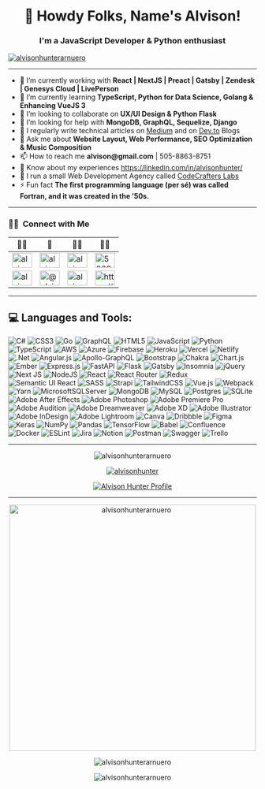 
<h1  align="center">👋 Howdy Folks, Name's Alvison!</h1>

<h3  align="center">I'm a JavaScript Developer & Python enthusiast </h3>

<p  align="left"> <a  href="https://github.com/ryo-ma/github-profile-trophy"><img  src="https://github-profile-trophy.vercel.app/?username=alvisonhunterarnuero&no-bg=true&no-frame=true&column=6&margin-h=10&margin-w=15&title=Stars,Followers,Commit,Repo,PR, MultiLanguage"  alt="alvisonhunterarnuero" /></a> </p>
<hr />
<ul>

<li> 🔭 I’m currently working with <strong>React | NextJS | Preact | Gatsby | Zendesk | Genesys Cloud | LivePerson</strong></li>

<li> 🌱 I’m currently learning <strong>TypeScript, Python for Data Science, Golang & Enhancing VueJS 3</strong></li>

<li> 👯 I’m looking to collaborate on <strong>UX/UI Design & Python Flask</strong></li>

<li> 🤝 I’m looking for help with <strong>MongoDB, GraphQL, Sequelize, Django</strong></li>

<li> 📝 I regularly write technical articles on <a  href="https://alvisonhunter.medium.com/"  target="blank">Medium</a> and on <a  href="https://dev.to/alvisonhunter"  target="blank">Dev.to</a> Blogs</li>

<li>💬 Ask me about <strong>Website Layout, Web Performance, SEO Optimization & Music Composition</strong></li>

<li> 📫 How to reach me <strong>alvison@gmail.com</strong> | 505-8863-8751</li>

<li> 📄 Know about my experiences <a  href="https://linkedin.com/in/alvisonhunter/"  target="blank">https://linkedin.com/in/alvisonhunter/</a></li>

<li> 🥷 I run a small Web Development Agency called <a  href="https://codecrafterslabs.com/"  target="blank">CodeCrafters Labs</a></li>

<li>⚡ Fun fact <strong>The first programming language (per sé) was called Fortran, and it was created in the ’50s.</strong></li>

</ul>

<hr />

<h3  align="left">🤝🏻 &nbsp;Connect with Me</h3>

| 👩‍🚀 | 🥷 | 👷‍♂️ | 👨‍💼 |
| - | - | - | - |
|<a  href="https://codepen.io/alvisonhunter"  target="blank"><img  align="center"  src="https://cdn.jsdelivr.net/npm/simple-icons@3.0.1/icons/codepen.svg"  alt="alvisonhunter"  height="30"  width="40" /></a>|<a  href="https://twitter.com/alvisonhunter"  target="blank"><img  align="center"  src="https://cdn.jsdelivr.net/npm/simple-icons@3.0.1/icons/twitter.svg"  alt="alvisonhunter"  height="30"  width="40" /></a>|<a  href="https://linkedin.com/in/alvison-hunter-arnuero-01512773"  target="blank"><img  align="center"  src="https://cdn.jsdelivr.net/npm/simple-icons@3.0.1/icons/linkedin.svg"  alt="alvison-hunter-arnuero-01512773"  height="30"  width="40" /></a>|<a  href="https://stackoverflow.com/users/5009514"  target="blank"><img  align="center"  src="https://cdn.jsdelivr.net/npm/simple-icons@3.0.1/icons/stackoverflow.svg"  alt="5009514"  height="30"  width="40" /></a>
|<a  href="https://www.behance.net/alvisonhunter"  target="blank"><img  align="center"  src="https://cdn.jsdelivr.net/npm/simple-icons@3.0.1/icons/behance.svg"  alt="alvisonhunter"  height="30"  width="40" /></a>|<a  href="https://medium.com/@alvisonhunter"  target="blank"><img  align="center"  src="https://cdn.jsdelivr.net/npm/simple-icons@3.0.1/icons/medium.svg"  alt="@alvisonhunter"  height="30"  width="40" /></a>|<a  href="https://www.youtube.com/channel/UCvwfo3TWSNp9ZbpmffzYXQQ"  target="blank"><img  align="center"  src="https://cdn.jsdelivr.net/npm/simple-icons@3.0.1/icons/youtube.svg"  alt="alvisonhunter"  height="30"  width="40" /></a>|<a  href="https://anchor.fm/s/4e070064/podcast/rss"  target="blank"><img  align="center"  src="https://cdn.jsdelivr.net/npm/simple-icons@3.0.1/icons/rss.svg"  alt="https://anchor.fm/s/4e070064/podcast/rss"  height="30"  width="40" /></a>|

<hr />

## 💻 Languages and Tools:

![C#](https://img.shields.io/badge/c%23-%23239120.svg?style=for-the-badge&logo=c-sharp&logoColor=white) ![CSS3](https://img.shields.io/badge/css3-%231572B6.svg?style=for-the-badge&logo=css3&logoColor=white) ![Go](https://img.shields.io/badge/go-%2300ADD8.svg?style=for-the-badge&logo=go&logoColor=white) ![GraphQL](https://img.shields.io/badge/-GraphQL-E10098?style=for-the-badge&logo=graphql&logoColor=white) ![HTML5](https://img.shields.io/badge/html5-%23E34F26.svg?style=for-the-badge&logo=html5&logoColor=white) ![JavaScript](https://img.shields.io/badge/javascript-%23323330.svg?style=for-the-badge&logo=javascript&logoColor=%23F7DF1E) ![Python](https://img.shields.io/badge/python-3670A0?style=for-the-badge&logo=python&logoColor=ffdd54) ![TypeScript](https://img.shields.io/badge/typescript-%23007ACC.svg?style=for-the-badge&logo=typescript&logoColor=white) ![AWS](https://img.shields.io/badge/AWS-%23FF9900.svg?style=for-the-badge&logo=amazon-aws&logoColor=white) ![Azure](https://img.shields.io/badge/azure-%230072C6.svg?style=for-the-badge&logo=azure-devops&logoColor=white) ![Firebase](https://img.shields.io/badge/firebase-%23039BE5.svg?style=for-the-badge&logo=firebase) ![Heroku](https://img.shields.io/badge/heroku-%23430098.svg?style=for-the-badge&logo=heroku&logoColor=white) ![Vercel](https://img.shields.io/badge/vercel-%23000000.svg?style=for-the-badge&logo=vercel&logoColor=white) ![Netlify](https://img.shields.io/badge/netlify-%23000000.svg?style=for-the-badge&logo=netlify&logoColor=#00C7B7) ![.Net](https://img.shields.io/badge/.NET-5C2D91?style=for-the-badge&logo=.net&logoColor=white) ![Angular.js](https://img.shields.io/badge/angular.js-%23E23237.svg?style=for-the-badge&logo=angularjs&logoColor=white) ![Apollo-GraphQL](https://img.shields.io/badge/-ApolloGraphQL-311C87?style=for-the-badge&logo=apollo-graphql) ![Bootstrap](https://img.shields.io/badge/bootstrap-%23563D7C.svg?style=for-the-badge&logo=bootstrap&logoColor=white) ![Chakra](https://img.shields.io/badge/chakra-%234ED1C5.svg?style=for-the-badge&logo=chakraui&logoColor=white) ![Chart.js](https://img.shields.io/badge/chart.js-F5788D.svg?style=for-the-badge&logo=chart.js&logoColor=white) ![Ember](https://img.shields.io/badge/ember-1C1E24?style=for-the-badge&logo=ember.js&logoColor=#D04A37) ![Express.js](https://img.shields.io/badge/express.js-%23404d59.svg?style=for-the-badge&logo=express&logoColor=%2361DAFB) ![FastAPI](https://img.shields.io/badge/FastAPI-005571?style=for-the-badge&logo=fastapi) ![Flask](https://img.shields.io/badge/flask-%23000.svg?style=for-the-badge&logo=flask&logoColor=white) ![Gatsby](https://img.shields.io/badge/Gatsby-%23663399.svg?style=for-the-badge&logo=gatsby&logoColor=white) ![Insomnia](https://img.shields.io/badge/Insomnia-black?style=for-the-badge&logo=insomnia&logoColor=5849BE) ![jQuery](https://img.shields.io/badge/jquery-%230769AD.svg?style=for-the-badge&logo=jquery&logoColor=white) ![Next JS](https://img.shields.io/badge/Next-black?style=for-the-badge&logo=next.js&logoColor=white) ![NodeJS](https://img.shields.io/badge/node.js-6DA55F?style=for-the-badge&logo=node.js&logoColor=white) ![React](https://img.shields.io/badge/react-%2320232a.svg?style=for-the-badge&logo=react&logoColor=%2361DAFB) ![React Router](https://img.shields.io/badge/React_Router-CA4245?style=for-the-badge&logo=react-router&logoColor=white) ![Redux](https://img.shields.io/badge/redux-%23593d88.svg?style=for-the-badge&logo=redux&logoColor=white) ![Semantic UI React](https://img.shields.io/badge/Semantic%20UI%20React-%2335BDB2.svg?style=for-the-badge&logo=SemanticUIReact&logoColor=white) ![SASS](https://img.shields.io/badge/SASS-hotpink.svg?style=for-the-badge&logo=SASS&logoColor=white) ![Strapi](https://img.shields.io/badge/strapi-%232E7EEA.svg?style=for-the-badge&logo=strapi&logoColor=white) ![TailwindCSS](https://img.shields.io/badge/tailwindcss-%2338B2AC.svg?style=for-the-badge&logo=tailwind-css&logoColor=white) ![Vue.js](https://img.shields.io/badge/vuejs-%2335495e.svg?style=for-the-badge&logo=vuedotjs&logoColor=%234FC08D) ![Webpack](https://img.shields.io/badge/webpack-%238DD6F9.svg?style=for-the-badge&logo=webpack&logoColor=black) ![Yarn](https://img.shields.io/badge/yarn-%232C8EBB.svg?style=for-the-badge&logo=yarn&logoColor=white) ![MicrosoftSQLServer](https://img.shields.io/badge/Microsoft%20SQL%20Sever-CC2927?style=for-the-badge&logo=microsoft%20sql%20server&logoColor=white) ![MongoDB](https://img.shields.io/badge/MongoDB-%234ea94b.svg?style=for-the-badge&logo=mongodb&logoColor=white) ![MySQL](https://img.shields.io/badge/mysql-%2300f.svg?style=for-the-badge&logo=mysql&logoColor=white) ![Postgres](https://img.shields.io/badge/postgres-%23316192.svg?style=for-the-badge&logo=postgresql&logoColor=white) ![SQLite](https://img.shields.io/badge/sqlite-%2307405e.svg?style=for-the-badge&logo=sqlite&logoColor=white) ![Adobe After Effects](https://img.shields.io/badge/Adobe%20After%20Effects-9999FF.svg?style=for-the-badge&logo=Adobe%20After%20Effects&logoColor=white) ![Adobe Photoshop](https://img.shields.io/badge/adobephotoshop-%2331A8FF.svg?style=for-the-badge&logo=adobephotoshop&logoColor=white) ![Adobe Premiere Pro](https://img.shields.io/badge/Adobe%20Premiere%20Pro-9999FF.svg?style=for-the-badge&logo=Adobe%20Premiere%20Pro&logoColor=white) ![Adobe Audition](https://img.shields.io/badge/Adobe%20Audition-9999FF.svg?style=for-the-badge&logo=Adobe%20Audition&logoColor=white) ![Adobe Dreamweaver](https://img.shields.io/badge/Adobe%20Dreamweaver-FF61F6.svg?style=for-the-badge&logo=Adobe%20Dreamweaver&logoColor=white) ![Adobe XD](https://img.shields.io/badge/Adobe%20XD-470137?style=for-the-badge&logo=Adobe%20XD&logoColor=#FF61F6) ![Adobe Illustrator](https://img.shields.io/badge/adobeillustrator-%23FF9A00.svg?style=for-the-badge&logo=adobeillustrator&logoColor=white) ![Adobe InDesign](https://img.shields.io/badge/Adobe%20InDesign-49021F?style=for-the-badge&logo=adobeindesign&logoColor=white) ![Adobe Lightroom](https://img.shields.io/badge/Adobe%20Lightroom-31A8FF.svg?style=for-the-badge&logo=Adobe%20Lightroom&logoColor=white) ![Canva](https://img.shields.io/badge/Canva-%2300C4CC.svg?style=for-the-badge&logo=Canva&logoColor=white) ![Dribbble](https://img.shields.io/badge/Dribbble-EA4C89?style=for-the-badge&logo=dribbble&logoColor=white) ![Figma](https://img.shields.io/badge/figma-%23F24E1E.svg?style=for-the-badge&logo=figma&logoColor=white) ![Keras](https://img.shields.io/badge/Keras-%23D00000.svg?style=for-the-badge&logo=Keras&logoColor=white) ![NumPy](https://img.shields.io/badge/numpy-%23013243.svg?style=for-the-badge&logo=numpy&logoColor=white) ![Pandas](https://img.shields.io/badge/pandas-%23150458.svg?style=for-the-badge&logo=pandas&logoColor=white) ![TensorFlow](https://img.shields.io/badge/TensorFlow-%23FF6F00.svg?style=for-the-badge&logo=TensorFlow&logoColor=white) ![Babel](https://img.shields.io/badge/Babel-F9DC3e?style=for-the-badge&logo=babel&logoColor=black) ![Confluence](https://img.shields.io/badge/confluence-%23172BF4.svg?style=for-the-badge&logo=confluence&logoColor=white) ![Docker](https://img.shields.io/badge/docker-%230db7ed.svg?style=for-the-badge&logo=docker&logoColor=white) ![ESLint](https://img.shields.io/badge/ESLint-4B3263?style=for-the-badge&logo=eslint&logoColor=white) ![Jira](https://img.shields.io/badge/jira-%230A0FFF.svg?style=for-the-badge&logo=jira&logoColor=white) ![Notion](https://img.shields.io/badge/Notion-%23000000.svg?style=for-the-badge&logo=notion&logoColor=white) ![Postman](https://img.shields.io/badge/Postman-FF6C37?style=for-the-badge&logo=postman&logoColor=white) ![Swagger](https://img.shields.io/badge/-Swagger-%23Clojure?style=for-the-badge&logo=swagger&logoColor=white) ![Trello](https://img.shields.io/badge/Trello-%23026AA7.svg?style=for-the-badge&logo=Trello&logoColor=white)
<hr />

<p  align="center"> <img  src="https://komarev.com/ghpvc/?username=alvisonhunterarnuero&label=Profile%20views&color=0e75b6&style=flat"  alt="alvisonhunterarnuero" /> </p>

<p  align="center"> <a  href="https://twitter.com/alvisonhunter"  target="blank"><img  src="https://img.shields.io/twitter/follow/alvisonhunter?logo=twitter&style=for-the-badge"  alt="alvisonhunter" /></a> </p>

<p  align="center"><a  href="https://www.codewars.com/users/alvisonhunter"  target="blank"><img  src="https://www.codewars.com/users/alvisonhunter/badges/large"  alt="Alvison Hunter Profile"></a></p>

<hr />

<p  align="center"><img  width="500"  src="https://github-readme-stats.vercel.app/api/top-langs?username=alvisonhunterarnuero&show_icons=true&theme=buefy&locale=en"  alt="alvisonhunterarnuero" /></p>

<p  align="center"><img  src="https://github-readme-stats.vercel.app/api?username=alvisonhunterarnuero&show_icons=true&theme=buefy&locale=en"  alt="alvisonhunterarnuero" /></p>

<p  align="center"><img  src="https://github-readme-streak-stats.herokuapp.com/?user=alvisonhunterarnuero&"  alt="alvisonhunterarnuero" /></p>